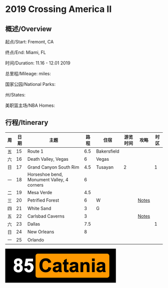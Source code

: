 # 2019 Crossing America II

## 概述/Overview

起点/Start: Fremont, CA

终点/End: Miami, FL 

时间/Duration: 11.16 - 12.01 2019

总里程/Mileage: miles:

国家公园/National Parks: 

州/States: 

美职篮主场/NBA Homes: 


## 行程/Itinerary

|周|日期|主题|路程|住宿|游览时间|攻略|时区|
|--|---|----|---|-|-|-|-|
|五|15|Route 1|6.5|Bakersfield||||
|六|16|Death Valley, Vegas|6|Vegas||||
|日|17|Grand Canyon South Rim|4.5|Tusayan|2||1|
|一|18|Horseshoe bend, Monument Valley, 4 corners|6|||||
|二|19|Mesa Verde|4.5|||||
|三|20|Petrified Forest|6|W||[Notes](http://www.meilvtong.com/viewthread.php?tid=77)||
|四|21|White Sand|3|G||||
|五|22|Carlsbad Caverns|3|||[Notes](http://www.meilvtong.com/viewthread.php?tid=330)||
|六|23|Dallas|7.5||||1|
|日|24|New Orleans|8|||||
|一|25|Orlando||||||



![Hi](resources/logo.png)
